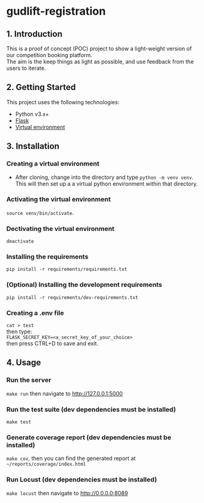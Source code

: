 # gudlift-registration

## 1. Introduction

This is a proof of concept (POC) project to show a light-weight version of our competition booking platform.  
The aim is the keep things as light as possible, and use feedback from the users to iterate.

## 2. Getting Started

This project uses the following technologies:
- Python v3.x+
- [Flask](https://flask.palletsprojects.com/en/1.1.x/)
- [Virtual environment](https://virtualenv.pypa.io/en/stable/installation.html)


## 3. Installation

### Creating a virtual environment
- After cloning, change into the directory and type `python -m venv venv`.  
This will then set up a a virtual python environment within that directory.

### Activating the virtual environment
`source venv/bin/activate`.  

### Dectivating the virtual environment
`deactivate`

### Installing the requirements

`pip install -r requirements/requirements.txt`

### (Optional) Installing the development requirements
`pip install -r requirements/dev-requirements.txt`

### Creating a .env file
`cat > test`    
then type:  
`FLASK_SECRET_KEY=<a_secret_key_of_your_choice>`  
then press CTRL+D to save and exit.  


## 4. Usage

### Run the server
`make run`
then navigate to http://127.0.0.1:5000
### Run the test suite (dev dependencies must be installed)
`make test`

### Generate coverage report (dev dependencies must be installed)
`make cov`, then you can find the generated report at `~/reports/coverage/index.html`

### Run Locust (dev dependencies must be installed)
`make locust` then navigate to http://0.0.0.0:8089